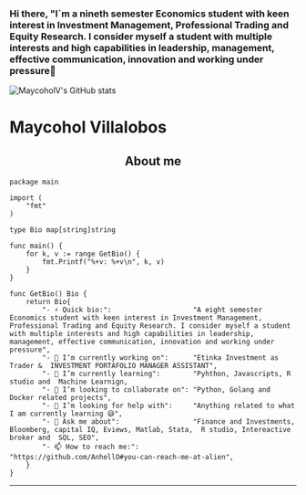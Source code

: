 ### Hi there, "I`m a nineth semester Economics student with keen interest in Investment Management, Professional Trading and Equity Research. I consider myself a student with multiple interests and high capabilities in leadership, management, effective communication, innovation and working under pressure👋

<!--
**MaycoholV/MaycoholV** is a ✨ _special_ ✨ repository because its `README.md` (this file) appears on your GitHub profile.

Here are some ideas to get you started:

###- 🔭 I’m currently working on Etinka Investments
- 🌱 I’m currently learning 
- 👯 I’m looking to collaborate on ...
- 🤔 I’m looking for help with ...
- 💬 Ask me about ...
- 📫 How to reach me: ...
- 😄 Pronouns: ...
- ⚡ Fun fact: ...
-->
![MaycoholV's GitHub stats](https://github-readme-stats.vercel.app/api?username=MaycoholV&theme=dark&show_icons=true)




# Maycohol Villalobos

<h2 align="center">About me</h2>

```golang
package main

import (
	"fmt"
)

type Bio map[string]string

func main() {
	for k, v := range GetBio() {
		fmt.Printf("%+v: %+v\n", k, v)
	}
}

func GetBio() Bio {
	return Bio{
		"- ⚡ Quick bio:":                    "A eight semester Economics student with keen interest in Investment Management, Professional Trading and Equity Research. I consider myself a student with multiple interests and high capabilities in leadership, management, effective communication, innovation and working under pressure",
		"- 🔭 I’m currently working on":      "Etinka Investment as Trader &  INVESTMENT PORTAFOLIO MANAGER ASSISTANT",
		"- 🌱 I’m currently learning":        "Pyhthon, Javascripts, R studio and  Machine Learnign,
		"- 👯 I’m looking to collaborate on": "Python, Golang and Docker related projects",
		"- 🤔 I’m looking for help with":     "Anything related to what I am currently learning 😅",
		"- 💬 Ask me about":                  "Finance and Investments, Bloomberg, capital IQ, Eviews, Matlab, Stata,  R studio, Intereactive broker and  SQL, SEO",
		"- 📫 How to reach me:":              "https://github.com/AnhellO#you-can-reach-me-at-alien",
	}
}
```



---
